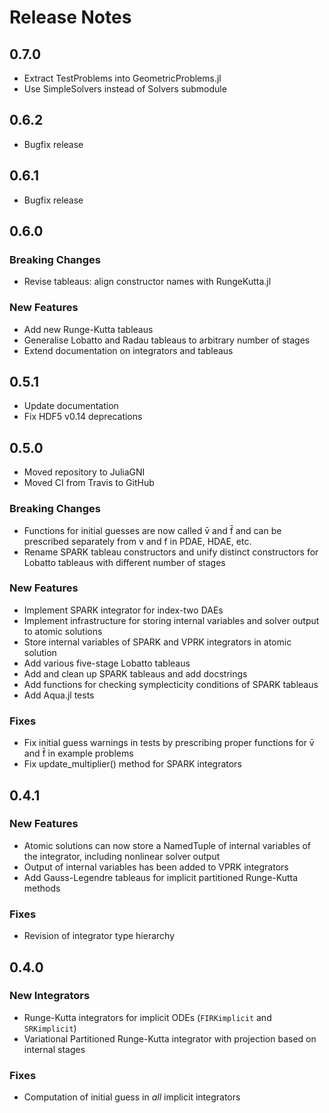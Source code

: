 
# Release Notes

## 0.7.0

* Extract TestProblems into GeometricProblems.jl
* Use SimpleSolvers instead of Solvers submodule


## 0.6.2

* Bugfix release


## 0.6.1

* Bugfix release


## 0.6.0

### Breaking Changes

* Revise tableaus: align constructor names with RungeKutta.jl

### New Features

* Add new Runge-Kutta tableaus
* Generalise Lobatto and Radau tableaus to arbitrary number of stages
* Extend documentation on integrators and tableaus


## 0.5.1

* Update documentation
* Fix HDF5 v0.14 deprecations


## 0.5.0

* Moved repository to JuliaGNI
* Moved CI from Travis to GitHub

### Breaking Changes

* Functions for initial guesses are now called v̄ and f̄ and can be prescribed separately from v and f in PDAE, HDAE, etc.
* Rename SPARK tableau constructors and unify distinct constructors for Lobatto tableaus with different number of stages

### New Features

* Implement SPARK integrator for index-two DAEs
* Implement infrastructure for storing internal variables and solver output to atomic solutions
* Store internal variables of SPARK and VPRK integrators in atomic solution
* Add various five-stage Lobatto tableaus
* Add and clean up SPARK tableaus and add docstrings
* Add functions for checking symplecticity conditions of SPARK tableaus
* Add Aqua.jl tests

### Fixes

* Fix initial guess warnings in tests by prescribing proper functions for v̄ and f̄ in example problems
* Fix update_multiplier() method for SPARK integrators


## 0.4.1

### New Features

* Atomic solutions can now store a NamedTuple of internal variables of the integrator, including nonlinear solver output
* Output of internal variables has been added to VPRK integrators
* Add Gauss-Legendre tableaus for implicit partitioned Runge-Kutta methods

### Fixes

* Revision of integrator type hierarchy


## 0.4.0

### New Integrators

* Runge-Kutta integrators for implicit ODEs (`FIRKimplicit` and `SRKimplicit`)
* Variational Partitioned Runge-Kutta integrator with projection based on internal stages

### Fixes

* Computation of initial guess in *all* implicit integrators
